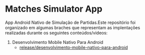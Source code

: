 # Matches Simulator App

App Android Nativo de Simulação de Partidas.Este repositório foi organizado em algumas braches que representam as implentações realizadas durante os seguintes conteúdos/videos:

1. Desenvolvimento Mobile Nativo Para Android
    - [release/desenvolvimento-mobile-nativo-para-android](https://github.com/EduardoBotelho/mathces-simulator-app/tree/App-Android-de-simulação-de-partidas)
